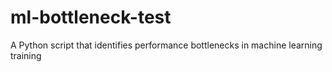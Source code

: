 # ml-bottleneck-test
 A Python script that identifies performance bottlenecks in machine learning training
